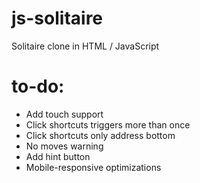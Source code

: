 # js-solitaire
Solitaire clone in HTML / JavaScript

# to-do:
* Add touch support
* Click shortcuts triggers more than once
* Click shortcuts only address bottom
* No moves warning
* Add hint button
* Mobile-responsive optimizations
